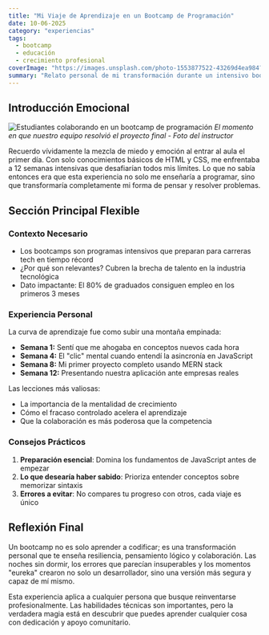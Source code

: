 ```yaml
---
title: "Mi Viaje de Aprendizaje en un Bootcamp de Programación"
date: 10-06-2025
category: "experiencias"
tags: 
  - bootcamp
  - educación
  - crecimiento profesional
coverImage: "https://images.unsplash.com/photo-1553877522-43269d4ea984?w=800&h=400&fit=crop"
summary: "Relato personal de mi transformación durante un intensivo bootcamp de programación y las lecciones que cambiaron mi carrera"
---
```


## Introducción Emocional
![Estudiantes colaborando en un bootcamp de programación](https://images.unsplash.com/photo-1543269865-cbf427effbad?w=800&h=400&fit=crop)
*El momento en que nuestro equipo resolvió el proyecto final - Foto del instructor*

Recuerdo vívidamente la mezcla de miedo y emoción al entrar al aula el primer día. Con solo conocimientos básicos de HTML y CSS, me enfrentaba a 12 semanas intensivas que desafiarían todos mis límites. Lo que no sabía entonces era que esta experiencia no solo me enseñaría a programar, sino que transformaría completamente mi forma de pensar y resolver problemas.

## Sección Principal Flexible
### Contexto Necesario
- Los bootcamps son programas intensivos que preparan para carreras tech en tiempo récord
- ¿Por qué son relevantes? Cubren la brecha de talento en la industria tecnológica
- Dato impactante: El 80% de graduados consiguen empleo en los primeros 3 meses

### Experiencia Personal
La curva de aprendizaje fue como subir una montaña empinada:
- **Semana 1:** Sentí que me ahogaba en conceptos nuevos cada hora
- **Semana 4:** El "clic" mental cuando entendí la asincronía en JavaScript
- **Semana 8:** Mi primer proyecto completo usando MERN stack
- **Semana 12:** Presentando nuestra aplicación ante empresas reales

Las lecciones más valiosas:
- La importancia de la mentalidad de crecimiento
- Cómo el fracaso controlado acelera el aprendizaje
- Que la colaboración es más poderosa que la competencia

### Consejos Prácticos
1. **Preparación esencial**: Domina los fundamentos de JavaScript antes de empezar
2. **Lo que desearía haber sabido**: Prioriza entender conceptos sobre memorizar sintaxis
3. **Errores a evitar**: No compares tu progreso con otros, cada viaje es único

## Reflexión Final
Un bootcamp no es solo aprender a codificar; es una transformación personal que te enseña resiliencia, pensamiento lógico y colaboración. Las noches sin dormir, los errores que parecían insuperables y los momentos "eureka" crearon no solo un desarrollador, sino una versión más segura y capaz de mí mismo.

Esta experiencia aplica a cualquier persona que busque reinventarse profesionalmente. Las habilidades técnicas son importantes, pero la verdadera magia está en descubrir que puedes aprender cualquier cosa con dedicación y apoyo comunitario.